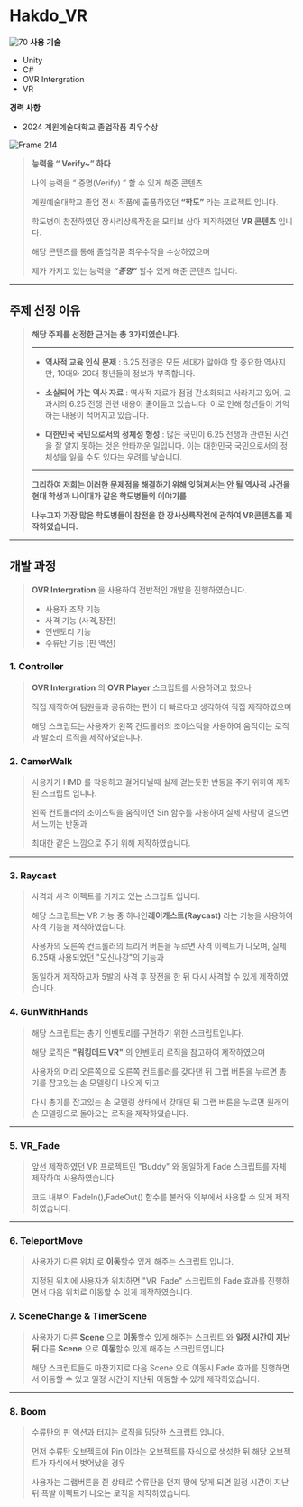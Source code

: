 # Hakdo_VR
![70](https://github.com/user-attachments/assets/963fd89c-c70b-4459-a6b0-4ddb3232320e)
**사용 기술**

- Unity
- C#
- OVR Intergration
- VR

**경력 사항**

- 2024 계원예술대학교 졸업작품 최우수상

![Frame 214](https://github.com/user-attachments/assets/a581705b-f41a-4d55-8fdb-ee893533a492)

> **능력을 “ Verify~” 하다**
>
> 나의 능력을 “ 증명(Verify) ” 할 수 있게 해준 콘텐츠
> 
> 계원예술대학교 졸업 전시 작품에 출품하였던 **“학도”** 라는 프로젝트 입니다.
>
> 학도병이 참전하였던 장사리상륙작전을 모티브 삼아 제작하였던 **VR 콘텐츠** 입니다.
>
> 해당 콘텐츠를 통해 졸업작품 최우수작을 수상하였으며
>
> 제가 가지고 있는 능력을 ***“증명”***  할수 있게 해준 콘텐츠 입니다.


---

## 주제 선정 이유

> **해당 주제를 선정한 근거는 총 3가지였습니다.**
> 
> ---
> - **역사적 교육 인식 문제** : 6.25 전쟁은 모든 세대가 알아야 할 중요한 역사지만, 10대와 20대 청년들의 정보가 부족합니다.
> 
> - **소실되어 가는 역사 자료** : 역사적 자료가 점점 간소화되고 사라지고 있어, 교과서의 6.25 전쟁 관련 내용이 줄어들고 있습니다. 이로 인해 청년들이 기억하는 내용이 적어지고 있습니다.
> 
> - **대한민국 국민으로서의 정체성 형성** : 많은 국민이 6.25 전쟁과 관련된 사건을 잘 알지 못하는 것은 안타까운 일입니다. 이는 대한민국 국민으로서의 정체성을 잃을 수도 있다는 우려를 낳습니다.
> --- 
> **그리하여 저희는 이러한 문제점을 해결하기 위해 잊혀져서는 안 될 역사적 사건을 현대 학생과 나이대가 같은 학도병들의 이야기를**
>
> **나누고자 가장 많은 학도병들이 참전을 한 장사상륙작전에 관하여 VR콘텐츠를 제작하였습니다.**
---

## 개발 과정

> **OVR Intergration** 을 사용하여 전반적인 개발을 진행하였습니다.
> 
> - 사용자 조작 기능
> - 사격 기능 (사격,장전)
> - 인벤토리 기능 
> - 수류탄 기능 (핀 액션)


### 1. Controller

> **OVR Intergration** 의 **OVR Player** 스크립트를 사용하려고 했으나
>
> 직접 제작하여 팀원들과 공유하는 편이 더 빠르다고 생각하여 직접 제작하였으며
>
> 해당 스크립트는 사용자가 왼쪽 컨트롤러의 조이스틱을 사용하여 움직이는 로직과 발소리 로직을 제작하였습니다.


### 2. CamerWalk

> 사용자가 HMD 를 착용하고 걸어다닐때 실제 걷는듯한 반동을 주기 위하여 제작된 스크립트 입니다.
>
> 왼쪽 컨트롤러의 조이스틱을 움직이면 Sin 함수를 사용하여 실제 사람이 걸으면서 느끼는 반동과
>
> 최대한 같은 느낌으로 주기 위해 제작하였습니다.

---
### 3. Raycast

> 사격과 사격 이펙트를 가지고 있는 스크립트 입니다.
>
> 해당 스크립트는 VR 기능 중 하나인**레이캐스트(Raycast)** 라는 기능을 사용하여 사격 기능을 제작하였습니다.
>
> 사용자의 오른쪽 컨트롤러의 트리거 버튼을 누르면 사격 이펙트가 나오며, 실제 6.25때 사용되었던 "모신나강"의 기능과
>
> 동일하게 제작하고자 5발의 사격 후 장전을 한 뒤 다시 사격할 수 있게 제작하였습니다.

### 4. GunWithHands

> 해당 스크립트는 총기 인벤토리를 구현하기 위한 스크립트입니다.
>
> 해당 로직은 **"워킹데드 VR"** 의 인벤토리 로직을 참고하여 제작하였으며
>
> 사용자의 머리 오른쪽으로 오른쪽 컨트롤러를 갖다댄 뒤 그랩 버튼을 누르면 총기를 잡고있는 손 모델링이 나오게 되고
>
> 다시 총기를 잡고있는 손 모델링 상태에서 갖대댄 뒤 그랩 버튼을 누르면 원래의 손 모델링으로 돌아오는 로직을 제작하였습니다.
---
### 5. VR_Fade

> 앞선 제작하였던 VR 프로젝트인 "Buddy" 와 동일하게 Fade 스크립트를 자체 제작하여 사용하였습니다.
>
> 코드 내부의 FadeIn(),FadeOut() 함수를 불러와 외부에서 사용할 수 있게 제작하였습니다.

---
### 6. TeleportMove

> 사용자가 다른 위치 로 **이동**할수 있게 해주는 스크립트 입니다.
>
> 지정된 위치에 사용자가 위치하면 "VR_Fade" 스크립트의 Fade 효과를 진행하면서 다음 위치로 이동할 수 있게 제작하였습니다.


### 7.  SceneChange & TimerScene


> 사용자가 다른 **Scene** 으로 **이동**할수 있게 해주는 스크립트 와 **일정 시간이 지난뒤** 다른 **Scene** 으로 **이동**할수 있게 해주는 스크립트입니다.
>
> 해당 스크립트들도 마찬가지로 다음 Scene 으로 이동시 Fade 효과를 진행하면서 이동할 수 있고 일정 시간이 지난뒤 이동할 수 있게 제작하였습니다.

---

### 8. Boom

> 수류탄의 핀 액션과 터지는 로직을 담당한 스크립트 입니다.
>
> 먼저 수류탄 오브젝트에 Pin 이라는 오브젝트를 자식으로 생성한 뒤 해당 오브젝트가 자식에서 벗어났을 경우
>
> 사용자는 그랩버튼을 쥔 상태로 수류탄을 던져 땅에 닿게 되면 일정 시간이 지난뒤 폭발 이펙트가 나오는 로직을 제작하였습니다.

